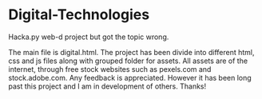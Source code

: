 # Digital-Technologies
Hacka.py web-d project but got the topic wrong.

The main file is digital.html.
The project has been divide into different html, css and js files along with grouped folder for assets. All assets are of the internet, through free stock websites such as pexels.com and stock.adobe.com.
Any feedback is appreciated. However it has been long past this project and I am in development of others.
Thanks!
